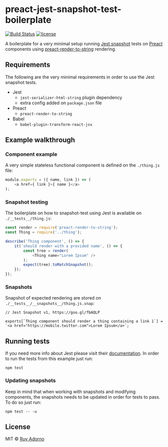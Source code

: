 # preact-jest-snapshot-test-boilerplate

[![Build Status](https://travis-ci.org/ruyadorno/preact-jest-snapshot-test-boilerplate.svg?branch=master)](https://travis-ci.org/ruyadorno/preact-jest-snapshot-test-boilerplate)
[![license](http://img.shields.io/badge/license-MIT-blue.svg?style=flat)](https://raw.githubusercontent.com/ruyadorno/preact-jest-snapshot-test-boilerplate/master/LICENSE)

A boilerplate for a very minimal setup running [Jest snapshot](https://facebook.github.io/jest/docs/snapshot-testing.html) tests on [Preact](https://github.com/developit/preact) components using [preact-render-to-string](https://github.com/developit/preact-render-to-string) rendering.

## Requirements

The following are the very minimal requirements in order to use the Jest snapshot tests.

- Jest
  - `jest-serializer-html-string` plugin dependency
  - extra config added on `package.json` file
- Preact
  - `preact-render-to-string`
- Babel
  - `babel-plugin-transform-react-jsx`

## Example walkthrough

### Component example

A very simple stateless functional component is defined on the `./thing.js` file:

```js
module.exports = ({ name, link }) => (
	<a href={ link }>{ name }</a>
);
```

### Snapshot testing

The boilerplate on how to snapshot-test using Jest is available on `./__tests__/thing.js`:

```js
const render = require('preact-render-to-string');
const Thing = require('../thing');

describe('Thing component', () => {
	it('should render with a provided name', () => {
		const tree = render(
			<Thing name="Lorem Ipsum" />
		);
		expect(tree).toMatchSnapshot();
	});
});
```

### Snapshots

Snapshot of expected rendering are stored on `./__tests__/__snapshots__/thing.js.snap`:

```
// Jest Snapshot v1, https://goo.gl/fbAQLP

exports[`Thing component should render a thing containing a link 1`] = `<a href="https://mobile.twitter.com">Lorem Ipsum</a>`;
```

## Running tests

If you need more info about Jest please visit their [documentation](https://facebook.github.io/jest/docs/getting-started.html). In order to run the tests from this example just run:

`npm test`

### Updating snapshots

Keep in mind that when working with snapshots and modifying components, the snapshots needs to be updated in order for tests to pass. To do so just run:

`npm test -- -u`

## License

MIT © [Ruy Adorno](http://ruyadorno.com)


